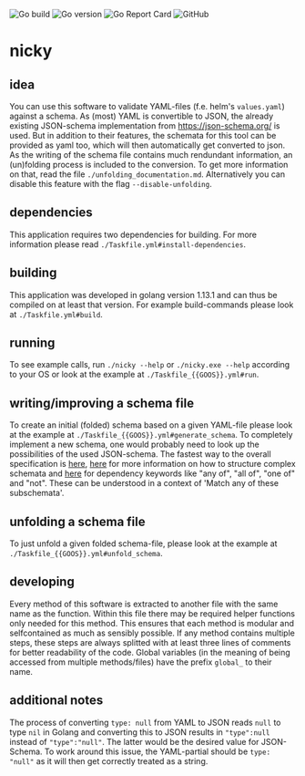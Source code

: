 ![Go build](https://github.com/tillhoff/nicky/workflows/Go/badge.svg?event=push)
![Go version](https://img.shields.io/badge/Go--version-1.13.1-informational)
![Go Report Card](https://goreportcard.com/badge/tillhoff/nicky)
![GitHub](https://img.shields.io/github/license/tillhoff/nicky)

# nicky

## idea
You can use this software to validate YAML-files (f.e. helm's ```values.yaml```) against a schema. As (most) YAML is convertible to JSON, the already existing JSON-schema implementation from https://json-schema.org/ is used. But in addition to their features, the schemata for this tool can be provided as yaml too, which will then automatically get converted to json. As the writing of the schema file contains much rendundant information, an (un)folding process is included to the conversion. To get more information on that, read the file ```./unfolding_documentation.md```. Alternatively you can disable this feature with the flag ```--disable-unfolding```.

## dependencies
This application requires two dependencies for building.
For more information please read ```./Taskfile.yml#install-dependencies```.

## building
This application was developed in golang version 1.13.1 and can thus be compiled on at least that version.
For example build-commands please look at ```./Taskfile.yml#build```.

## running
To see example calls, run ```./nicky --help``` or ```./nicky.exe --help``` according to your OS or look at the example at ```./Taskfile_{{GOOS}}.yml#run```.

## writing/improving a schema file
To create an initial (folded) schema based on a given YAML-file please look at the example at ```./Taskfile_{{GOOS}}.yml#generate_schema```.
To completely implement a new schema, one would probably need to look up the possibilities of the used JSON-schema. The fastest way to the overall specification is [here](https://json-schema.org/draft/2019-09/json-schema-core.html), [here](https://json-schema.org/understanding-json-schema/structuring.html#structuring) for more information on how to structure complex schemata and [here](https://json-schema.org/understanding-json-schema/reference/combining.html) for dependency keywords like "any of", "all of", "one of" and "not". These can be understood in a context of 'Match any of these subschemata'.

## unfolding a schema file
To just unfold a given folded schema-file, please look at the example at ```./Taskfile_{{GOOS}}.yml#unfold_schema```.

## developing
Every method of this software is extracted to another file with the same name as the function. Within this file there may be required helper functions only needed for this method. This ensures that each method is modular and selfcontained as much as sensibly possible.
If any method contains multiple steps, these steps are always splitted with at least three lines of comments for better readability of the code.
Global variables (in the meaning of being accessed from multiple methods/files) have the prefix ```global_``` to their name.

## additional notes
The process of converting ```type: null``` from YAML to JSON reads ```null``` to type ```nil``` in Golang and converting this to JSON results in ```"type":null``` instead of ```"type":"null"```. The latter would be the desired value for JSON-Schema. To work around this issue, the YAML-partial should be ```type: "null"``` as it will then get correctly treated as a string.
